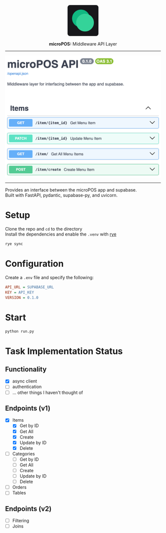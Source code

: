 <div align="center">
  <img src="assets/images/app-icon-web.png" width="100">
  <p><strong>microPOS:</strong> Middleware API Layer</p>
</div>

----
<div align="center">
    <img src="./assets/images/open_api.png">
</div>

----
Provides an interface between the microPOS app and supabase.  
Built with FastAPI, pydantic, supabase-py, and uvicorn.  

# Setup
Clone the repo and `cd` to the directory  
Install the dependencies and enable the `.venv` with [rye](https://rye.astral.sh/guide/installation/)  
```bash
rye sync
```

# Configuration
Create a `.env` file and specify the following:
```ini
API_URL = SUPABASE_URL
KEY = API_KEY
VERSION = 0.1.0
```

# Start
```bash
python run.py
```

# Task Implementation Status
## Functionality
- [x] async client
- [ ] authentication
- [ ] ... other things I haven't thought of

## Endpoints (v1)
- [x] Items
    - [x] Get by ID
    - [x] Get All
    - [x] Create
    - [x] Update by ID
    - [x] Delete
- [ ] Categories
    - [ ] Get by ID
    - [ ] Get All
    - [ ] Create
    - [ ] Update by ID
    - [ ] Delete
- [ ] Orders
- [ ] Tables

## Endpoints (v2)
- [ ] Filtering
- [ ] Joins